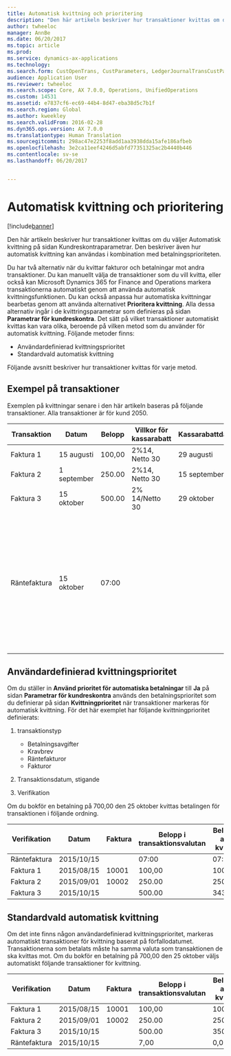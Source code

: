 ```yaml
---
title: Automatisk kvittning och prioritering
description: "Den här artikeln beskriver hur transaktioner kvittas om du väljer Automatisk kvittning på sidan Kundreskontraparametrar. Den beskriver även hur automatisk kvittning kan användas i kombination med betalningsprioriteten."
author: twheeloc
manager: AnnBe
ms.date: 06/20/2017
ms.topic: article
ms.prod: 
ms.service: dynamics-ax-applications
ms.technology: 
ms.search.form: CustOpenTrans, CustParameters, LedgerJournalTransCustPaym
audience: Application User
ms.reviewer: twheeloc
ms.search.scope: Core, AX 7.0.0, Operations, UnifiedOperations
ms.custom: 14531
ms.assetid: e7837cf6-ec69-44b4-8d47-eba38d5c7b1f
ms.search.region: Global
ms.author: kweekley
ms.search.validFrom: 2016-02-28
ms.dyn365.ops.version: AX 7.0.0
ms.translationtype: Human Translation
ms.sourcegitcommit: 298ac47e2253f8add1aa3938dda15afe186afbeb
ms.openlocfilehash: 3e2ca11eef4246d5abfd77351325ac2b4440b446
ms.contentlocale: sv-se
ms.lasthandoff: 06/20/2017


---
```


# Automatisk kvittning och prioritering
<a id="automatic-settlement-and-prioritization" class="xliff"></a>

[!include[banner](../includes/banner.md)]


Den här artikeln beskriver hur transaktioner kvittas om du väljer Automatisk kvittning på sidan Kundreskontraparametrar. Den beskriver även hur automatisk kvittning kan användas i kombination med betalningsprioriteten.

Du har två alternativ när du kvittar fakturor och betalningar mot andra transaktioner. Du kan manuellt välja de transaktioner som du vill kvitta, eller också kan Microsoft Dynamics 365 for Finance and Operations markera transaktionerna automatiskt genom att använda automatisk kvittningsfunktionen. Du kan också anpassa hur automatiska kvittningar bearbetas genom att använda alternativet **Prioritera kvittning**. Alla dessa alternativ ingår i de kvittringsparametrar som definieras på sidan **Parametrar för kundreskontra**. Det sätt på vilket transaktioner automatiskt kvittas kan vara olika, beroende på vilken metod som du använder för automatisk kvittning. Följande metoder finns:

-   Användardefinierad kvittningsprioritet
-   Standardvald automatisk kvittning

Följande avsnitt beskriver hur transaktioner kvittas för varje metod.

## Exempel på transaktioner
<a id="example-transactions" class="xliff"></a>
Exemplen på kvittningar senare i den här artikeln baseras på följande transaktioner. Alla transaktioner är för kund 2050.

| Transaktion   | Datum        | Belopp | Villkor för kassarabatt | Kassarabattdatum | Kommentarer                                                                                                                                                                                      |
|---------------|-------------|--------|---------------------|--------------------|-----------------------------------------------------------------------------------------------------------------------------------------------------------------------------------------------|
| Faktura 1     | 15 augusti   | 100,00 | 2%14, Netto 30        | 29 augusti          |                                                                                                                                                                                               |
| Faktura 2     | 1 september | 250.00 | 2%14, Netto 30        | 15 september       |                                                                                                                                                                                               |
| Faktura 3     | 15 oktober  | 500.00 | 2% 14/Netto 30        | 29 oktober         |                                                                                                                                                                                               |
| Räntefaktura | 15 oktober  | 07:00   |                     |                    | Den här räntefakturan gäller faktura 1 och 2. Beloppet beräknas som 2 % ränta på belopp som är mer eller 30 dagar efter förfallodatum. T.ex. 0,02 × (100,00 + 250,00) = 7,00. |

## Användardefinierad kvittningsprioritet
<a id="userdefined-settlement-priority" class="xliff"></a>
Om du ställer in **Använd prioritet för automatiska betalningar** till **Ja** på sidan **Parametrar för kundreskontra** används den betalningsprioritet som du definierar på sidan **Kvittningprioritet** när transaktioner markeras för automatisk kvittning. För det här exemplet har följande kvittningprioritet definierats:

1.  transaktionstyp
    -   Betalningsavgifter
    -   Kravbrev
    -   Räntefakturor
    -   Fakturor

2.  Transaktionsdatum, stigande
3.  Verifikation

Om du bokför en betalning på 700,00 den 25 oktober kvittas betalingen för transaktionen i följande ordning.

| Verifikation       | Datum       | Faktura | Belopp i transaktionsvalutan | Belopp att kvitta | Saldo | Valuta |
|---------------|------------|---------|--------------------------------|------------------|---------|----------|
| Räntefaktura | 2015/10/15 |         | 07:00                           | 07:00             | 0,00    | USD      |
| Faktura 1     | 2015/08/15  | 10001   | 100,00                         | 100,00           | 0,00    | USD      |
| Faktura 2     | 2015/09/01   | 10002   | 250.00                         | 250.00           | 0,00    | USD      |
| Faktura 3     | 2015/10/15 |         | 500.00                         | 343,00           | 157,00  | USD      |

## Standardvald automatisk kvittning
<a id="default-automatic-settlement" class="xliff"></a>
Om det inte finns någon användardefinierad kvittningsprioritet, markeras automatiskt transaktioner för kvittning baserat på förfallodatumet. Transaktionerna som betalats måste ha samma valuta som transaktionen de ska kvittas mot. Om du bokför en betalning på 700,00 den 25 oktober väljs automatiskt följande transaktioner för kvittning.

| Verifikation       | Datum       | Faktura | Belopp i transaktionsvalutan | Belopp att kvitta | Saldo | Valuta |
|---------------|------------|---------|--------------------------------|------------------|---------|----------|
| Faktura 1     | 2015/08/15  | 10001   | 100,00                         | 100,00           | 0,00    | USD      |
| Faktura 2     | 2015/09/01   | 10002   | 250.00                         | 250.00           | 0,00    | USD      |
| Faktura 3     | 2015/10/15 |         | 500.00                         | 350,00           | 150,00  | USD      |
| Räntefaktura | 2015/10/15 |         | 7,00                           | 0,00             | 0,00    | USD      |






